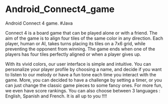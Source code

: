 # Android_Connect4_game
Android Connect 4 game. #Java

Connect 4 is a board game that can be played alone or with a friend. 
The aim of the game is to align four tiles of the same color in any direction. 
Each player, human or AI, takes turns placing its tiles on a 7x6 grid, 
while preventing the opponent from winning. 
The game ends when one of the players has four tiles perfectly aligned or when a player gives up.

With its vivid colors, our user interface is simple and intuitive. 
You can personalize your player profile by choosing a name, 
and decide if you want to listen to our melody or have a fun tone each time you interact with the game. 
More, you can decided to have a challenge by setting a timer, or you can just change the 
classic game pieces to some fancy ones. For more fun, we even have score rankings.
You can also choose between 3 languages : English, Spanish and French. 
It is all up to you !!!!

